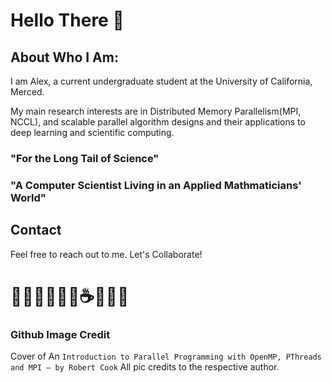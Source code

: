 # Hello There 👋

## About Who I Am:

I am Alex, a current undergraduate student at the University of California, Merced. 

My main research interests are in Distributed Memory Parallelism(MPI, NCCL), and scalable parallel algorithm designs and their applications to deep learning and scientific computing.


### "For the Long Tail of Science"

### "A Computer Scientist Living in an Applied Mathmaticians' World" 

## Contact
Feel free to reach out to me. Let's Collaborate!
# 🧑🏻‍💻🧑🏻‍🔬☕️🍋📝🏫

### Github Image Credit 
Cover of An `Introduction to Parallel Programming with OpenMP, PThreads and MPI – by Robert Cook`
All pic credits to the respective author. 
